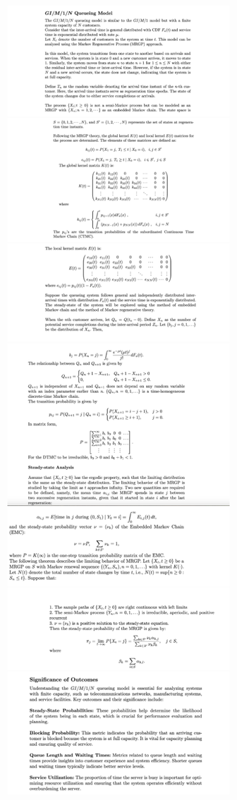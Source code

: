 <img src="images/gm1n-1.png"/>
<img src="images/gm1n-2.png"/>
<img src="images/gm1n-3.png"/>
<img src="images/gm1n-4.png"/>
<img src="images/gm1n-5.png"/>
<img src="images/gm1n-6.png"/>
<img src="images/gm1n-7.png"/>
